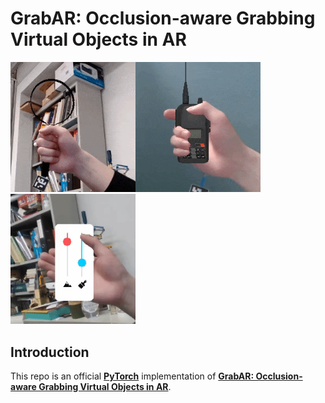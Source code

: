 # GrabAR: Occlusion-aware Grabbing Virtual Objects in AR

<p class="third">
    <img src="res/loupe.gif" width="200" margin-right="5em"><img src="res/radio.gif" width="200" margin-right="5em"><img src="res/phone.gif" width="200">
</p>



##  Introduction

This repo is an official **[PyTorch](https://pytorch.org/)** implementation of [**GrabAR: Occlusion-aware Grabbing Virtual Objects in AR**](https://wbstx.github.io/grabar/).

